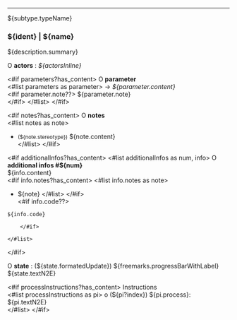 
---
${subtype.typeName}
### ${ident} | ${name}
${description.summary}

O **actors** : *${actorsInline}*

<#if parameters?has_content>
O **parameter**  
	<#list parameters as parameter>
-> *${parameter.content}*  
		<#if parameter.note??>
${parameter.note}  
		</#if>
	</#list>
</#if>	

<#if notes?has_content>
O **notes**  
	<#list notes as note>
- <small>(${note.stereotype})</small> ${note.content}  
	</#list>
</#if>	

<#if additionalInfos?has_content>
	<#list additionalInfos as num, info>
O **additional infos #${num}**  
${info.content}  
		<#if info.notes?has_content>
			<#list info.notes as note>
* ${note}
			</#list>
		</#if>	
		<#if info.code??>
````
${info.code}
````
		</#if>

	</#list>
</#if>	


O **state** : (${state.formatedUpdate}) ${freemarks.progressBarWithLabel}  ${state.textN2E}  

<#if processInstructions?has_content>
Instructions  
    <#list processInstructions as pi>
o (${pi?index}) ${pi.process}: ${pi.textN2E}  
    </#list>
</#if>